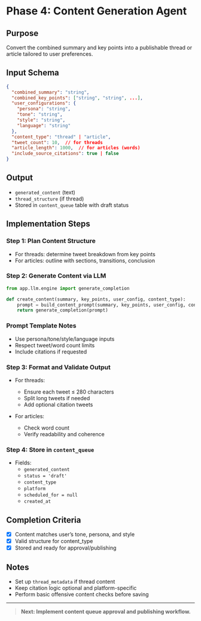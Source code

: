 # Phase 4: Content Generation Agent

## Purpose
Convert the combined summary and key points into a publishable thread or article tailored to user preferences.

## Input Schema
```json
{
  "combined_summary": "string",
  "combined_key_points": ["string", "string", ...],
  "user_configurations": {
    "persona": "string",
    "tone": "string",
    "style": "string",
    "language": "string"
  },
  "content_type": "thread" | "article",
  "tweet_count": 10,  // for threads
  "article_length": 1000,  // for articles (words)
  "include_source_citations": true | false
}
```

## Output
- `generated_content` (text)
- `thread_structure` (if thread)
- Stored in `content_queue` table with draft status

## Implementation Steps

### Step 1: Plan Content Structure
- For threads: determine tweet breakdown from key points
- For articles: outline with sections, transitions, conclusion

### Step 2: Generate Content via LLM
```python
from app.llm.engine import generate_completion

def create_content(summary, key_points, user_config, content_type):
    prompt = build_content_prompt(summary, key_points, user_config, content_type)
    return generate_completion(prompt)
```

### Prompt Template Notes
- Use persona/tone/style/language inputs
- Respect tweet/word count limits
- Include citations if requested

### Step 3: Format and Validate Output
- For threads:
  - Ensure each tweet ≤ 280 characters
  - Split long tweets if needed
  - Add optional citation tweets

- For articles:
  - Check word count
  - Verify readability and coherence

### Step 4: Store in `content_queue`
- Fields:
  - `generated_content`
  - `status = 'draft'`
  - `content_type`
  - `platform`
  - `scheduled_for = null`
  - `created_at`

## Completion Criteria
- [x] Content matches user’s tone, persona, and style
- [x] Valid structure for content_type
- [x] Stored and ready for approval/publishing

## Notes
- Set up `thread_metadata` if thread content
- Keep citation logic optional and platform-specific
- Perform basic offensive content checks before saving

---

> **Next: Implement content queue approval and publishing workflow.**
